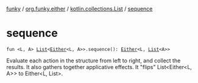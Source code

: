 [funky](../../index.md) / [org.funky.either](../index.md) / [kotlin.collections.List](index.md) / [sequence](.)

# sequence

`fun <L, A> `[`List`](https://kotlinlang.org/api/latest/jvm/stdlib/kotlin.collections/-list/index.html)`<`[`Either`](../-either/index.md)`<L, A>>.sequence(): `[`Either`](../-either/index.md)`<L, `[`List`](https://kotlinlang.org/api/latest/jvm/stdlib/kotlin.collections/-list/index.html)`<A>>`

Evaluate each action in the structure from left to right, and collect the results. It also gathers together
applicative effects.
It "flips" List&lt;Either&lt;L, A&gt;&gt; to Either&lt;L, List&gt;.

